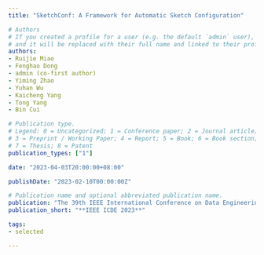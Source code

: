 ```yaml
---
title: "SketchConf: A Framework for Automatic Sketch Configuration"

# Authors
# If you created a profile for a user (e.g. the default `admin` user), write the username (folder name) here 
# and it will be replaced with their full name and linked to their profile.
authors:
- Ruijie Miao
- Fenghao Dong
- admin (co-first author)
- Yiming Zhao
- Yuhan Wu
- Kaicheng Yang
- Tong Yang
- Bin Cui

# Publication type.
# Legend: 0 = Uncategorized; 1 = Conference paper; 2 = Journal article;
# 3 = Preprint / Working Paper; 4 = Report; 5 = Book; 6 = Book section;
# 7 = Thesis; 8 = Patent
publication_types: ["1"]

date: "2023-04-03T20:00:00+08:00"

publishDate: "2023-02-10T00:00:00Z"

# Publication name and optional abbreviated publication name.
publication: "The 39th IEEE International Conference on Data Engineering"
publication_short: "**IEEE ICDE 2023**"

tags:
- selected

---
```


